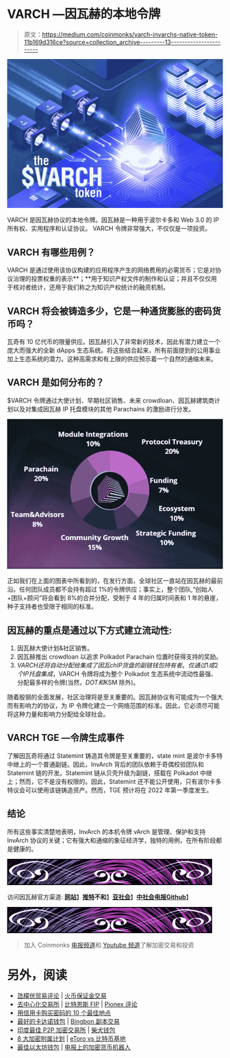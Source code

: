 # VARCH —因瓦赫的本地令牌

> 原文：<https://medium.com/coinmonks/varch-invarchs-native-token-11b169d316ce?source=collection_archive---------13----------------------->

![](img/baeaa7185b9a22cfc6b23480c29104fe.png)

VARCH 是因瓦赫协议的本地令牌。因瓦赫是一种用于波尔卡多和 Web 3.0 的 IP 所有权、实用程序和认证协议。
VARCH 令牌非常强大，不仅仅是一项投资。

## VARCH 有哪些用例？

VARCH 是通过使用该协议构建的应用程序产生的网络费用的必需货币；它是对协议治理的投票权重的表示**；**用于知识产权文件的制作和认证；并且不仅仅用于核对者统计，还用于我们称之为知识产权统计的融资机制。

## VARCH 将会被铸造多少，它是一种通货膨胀的密码货币吗？

瓦奇有 10 亿代币的限量供应。因瓦赫引入了非常新的技术，因此有潜力建立一个庞大而强大的全新 dApps 生态系统。将这些结合起来，所有前面提到的公用事业加上生态系统的潜力。这种高需求和有上限的供应预示着一个自然的通缩未来。

## VARCH 是如何分布的？

$VARCH 令牌通过大使计划、早期社区销售、未来 crowdloan、因瓦赫建筑商计划以及对集成因瓦赫 IP 托盘模块的其他 Parachains 的激励进行分发。

![](img/b0a2c002b5e91a0e1e2578415a4db65c.png)

正如我们在上面的图表中所看到的，在发行方面，全球社区一直站在因瓦赫的最前沿。任何团队成员都不会持有超过 1%的令牌供应；事实上，整个团队,“创始人+团队+顾问”将会看到 8%的合并分配，受制于 4 年的归属时间表和 1 年的悬崖，种子支持者也受限于相同的标准。

## 因瓦赫的重点是通过以下方式建立流动性:

1.  因瓦赫大使计划&社区销售。
2.  因瓦赫推出 crowdloan 以追求 Polkadot Parachain 位置时获得支持的奖励。
3.  $VARCH 还将自动分配给集成了因瓦 ch IP 货盘的副链钱包持有者。仅通过 1 或 2 个 IP 托盘集成，$VARCH 令牌将成为整个 Polkadot 生态系统中流动性最强、分配最多样的令牌(当然，$DOT 和$KSM 除外)。

随着殷钢的全面发展，社区治理将是至关重要的。因瓦赫协议有可能成为一个强大而有影响力的协议，为 IP 令牌化建立一个网络范围的标准。因此，它必须尽可能将这种力量和影响力分配给全球社会。

## VARCH TGE —令牌生成事件

了解因瓦奇将通过 Statemint 铸造其令牌是至关重要的，state mint 是波尔卡多特中继上的一个普通副链。因此，InvArch 背后的团队依赖于奇偶校验团队和 Statemint 链的开发。Statemint 链从贝壳升级为副链，搭载在 Polkadot 中继上；然而，它不是没有权限的。因此，Statemint 还不能公开使用，只有波尔卡多特议会可以使用该链铸造资产。然而，TGE 预计将在 2022 年第一季度发生。

## 结论

所有这些事实清楚地表明，InvArch 的本机令牌 vArch 是管理、保护和支持 InvArch 协议的关键；它有强大和通缩的象征经济学，独特的用例，在所有阶段都是健康的。

![](img/e80728fe9b2401467a1ac3e379dafd38.png)

访问因瓦赫官方渠道:
[**网站**](https://invarch.network/)】[**推特**](https://twitter.com/InvArchNetwork)**不和**】[**亚社会**](https://app.subsocial.network/5857)】[**中社会**](https://invarch.medium.com/)[**电报**](https://t.me/InvArch)[**Github**](https://github.com/Invarch)】

![](img/e80728fe9b2401467a1ac3e379dafd38.png)

> 加入 Coinmonks [电报频道](https://t.me/coincodecap)和 [Youtube 频道](https://www.youtube.com/c/coinmonks/videos)了解加密交易和投资

# 另外，阅读

*   [氹欞侊贸易评论](https://coincodecap.com/anny-trade-review) | [火币保证金交易](/coinmonks/huobi-margin-trading-b3b06cdc1519)
*   [去中心化交易所](https://coincodecap.com/what-are-decentralized-exchanges) | [比特恩斯 FIP](https://coincodecap.com/bitbns-fip) | [Pionex 评论](https://coincodecap.com/pionex-review-exchange-with-crypto-trading-bot)
*   [用信用卡购买密码的 10 个最佳地点](https://coincodecap.com/buy-crypto-with-credit-card)
*   [最好的卡达诺钱包](https://coincodecap.com/best-cardano-wallets) | [Bingbon 副本交易](https://coincodecap.com/bingbon-copy-trading)
*   [印度最佳 P2P 加密交易所](https://coincodecap.com/p2p-crypto-exchanges-in-india) | [柴犬钱包](https://coincodecap.com/baby-shiba-inu-wallets)
*   [8 大加密附属计划](https://coincodecap.com/crypto-affiliate-programs) | [eToro vs 比特币基地](https://coincodecap.com/etoro-vs-coinbase)
*   [最佳以太坊钱包](https://coincodecap.com/best-ethereum-wallets) | [电报上的加密货币机器人](https://coincodecap.com/telegram-crypto-bots)